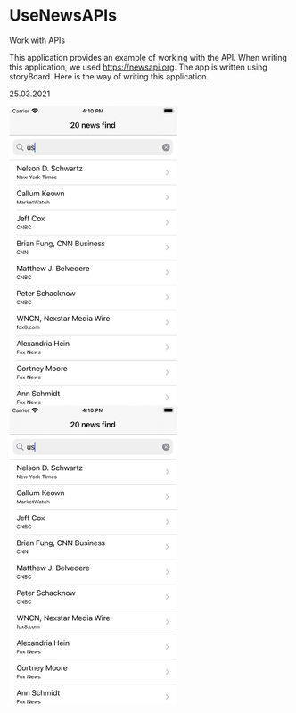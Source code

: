 # UseNewsAPIs
Work with APIs

This application provides an example of working with the API. When writing this application, we used https://newsapi.org. The app is written using storyBoard. Here is the way of writing this application.

25.03.2021 

<img src="https://github.com/konoin/UseNewsAPIs/blob/main/Second.png" width="300">

<img src="https://github.com/konoin/UseNewsAPIs/blob/main/Second.png" width="300">
